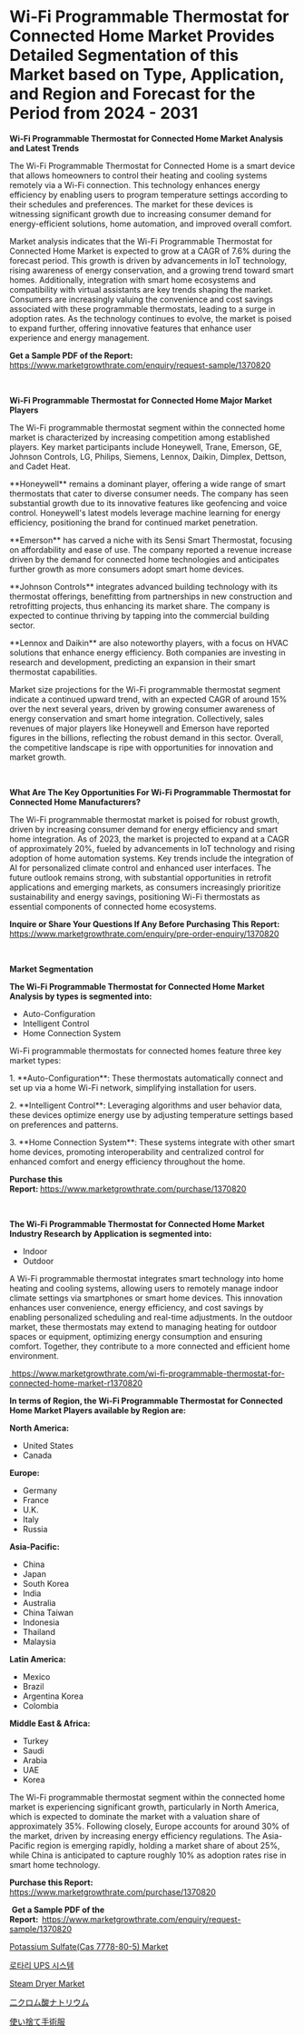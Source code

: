 <p><h1>Wi-Fi Programmable Thermostat for Connected Home Market Provides Detailed Segmentation of this Market based on Type, Application, and Region and Forecast for the Period from 2024 - 2031</h1></p><p><strong>Wi-Fi Programmable Thermostat for Connected Home Market Analysis and Latest Trends</strong></p>
<p><p>The Wi-Fi Programmable Thermostat for Connected Home is a smart device that allows homeowners to control their heating and cooling systems remotely via a Wi-Fi connection. This technology enhances energy efficiency by enabling users to program temperature settings according to their schedules and preferences. The market for these devices is witnessing significant growth due to increasing consumer demand for energy-efficient solutions, home automation, and improved overall comfort.</p><p>Market analysis indicates that the Wi-Fi Programmable Thermostat for Connected Home Market is expected to grow at a CAGR of 7.6% during the forecast period. This growth is driven by advancements in IoT technology, rising awareness of energy conservation, and a growing trend toward smart homes. Additionally, integration with smart home ecosystems and compatibility with virtual assistants are key trends shaping the market. Consumers are increasingly valuing the convenience and cost savings associated with these programmable thermostats, leading to a surge in adoption rates. As the technology continues to evolve, the market is poised to expand further, offering innovative features that enhance user experience and energy management.</p></p>
<p><strong>Get a Sample PDF of the Report:&nbsp;</strong> <a href="https://www.marketgrowthrate.com/enquiry/request-sample/1370820">https://www.marketgrowthrate.com/enquiry/request-sample/1370820</a></p>
<p>&nbsp;</p>
<p><strong>Wi-Fi Programmable Thermostat for Connected Home Major Market Players</strong></p>
<p><p>The Wi-Fi programmable thermostat segment within the connected home market is characterized by increasing competition among established players. Key market participants include Honeywell, Trane, Emerson, GE, Johnson Controls, LG, Philips, Siemens, Lennox, Daikin, Dimplex, Dettson, and Cadet Heat.</p><p>**Honeywell** remains a dominant player, offering a wide range of smart thermostats that cater to diverse consumer needs. The company has seen substantial growth due to its innovative features like geofencing and voice control. Honeywell's latest models leverage machine learning for energy efficiency, positioning the brand for continued market penetration.</p><p>**Emerson** has carved a niche with its Sensi Smart Thermostat, focusing on affordability and ease of use. The company reported a revenue increase driven by the demand for connected home technologies and anticipates further growth as more consumers adopt smart home devices.</p><p>**Johnson Controls** integrates advanced building technology with its thermostat offerings, benefitting from partnerships in new construction and retrofitting projects, thus enhancing its market share. The company is expected to continue thriving by tapping into the commercial building sector.</p><p>**Lennox and Daikin** are also noteworthy players, with a focus on HVAC solutions that enhance energy efficiency. Both companies are investing in research and development, predicting an expansion in their smart thermostat capabilities.</p><p>Market size projections for the Wi-Fi programmable thermostat segment indicate a continued upward trend, with an expected CAGR of around 15% over the next several years, driven by growing consumer awareness of energy conservation and smart home integration. Collectively, sales revenues of major players like Honeywell and Emerson have reported figures in the billions, reflecting the robust demand in this sector. Overall, the competitive landscape is ripe with opportunities for innovation and market growth.</p></p>
<p>&nbsp;</p>
<p><strong>What Are The Key Opportunities For Wi-Fi Programmable Thermostat for Connected Home Manufacturers?</strong></p>
<p><p>The Wi-Fi programmable thermostat market is poised for robust growth, driven by increasing consumer demand for energy efficiency and smart home integration. As of 2023, the market is projected to expand at a CAGR of approximately 20%, fueled by advancements in IoT technology and rising adoption of home automation systems. Key trends include the integration of AI for personalized climate control and enhanced user interfaces. The future outlook remains strong, with substantial opportunities in retrofit applications and emerging markets, as consumers increasingly prioritize sustainability and energy savings, positioning Wi-Fi thermostats as essential components of connected home ecosystems.</p></p>
<p><strong>Inquire or Share Your Questions If Any Before Purchasing This Report:</strong> <a href="https://www.marketgrowthrate.com/enquiry/pre-order-enquiry/1370820">https://www.marketgrowthrate.com/enquiry/pre-order-enquiry/1370820</a></p>
<p>&nbsp;</p>
<p><strong>Market Segmentation</strong></p>
<p><strong>The Wi-Fi Programmable Thermostat for Connected Home Market Analysis by types is segmented into:</strong></p>
<p><ul><li>Auto-Configuration</li><li>Intelligent Control</li><li>Home Connection System</li></ul></p>
<p><p>Wi-Fi programmable thermostats for connected homes feature three key market types: </p><p>1. **Auto-Configuration**: These thermostats automatically connect and set up via a home Wi-Fi network, simplifying installation for users. </p><p>2. **Intelligent Control**: Leveraging algorithms and user behavior data, these devices optimize energy use by adjusting temperature settings based on preferences and patterns. </p><p>3. **Home Connection System**: These systems integrate with other smart home devices, promoting interoperability and centralized control for enhanced comfort and energy efficiency throughout the home.</p></p>
<p><strong>Purchase this Report:&nbsp;</strong><a href="https://www.marketgrowthrate.com/purchase/1370820">https://www.marketgrowthrate.com/purchase/1370820</a></p>
<p>&nbsp;</p>
<p><strong>The Wi-Fi Programmable Thermostat for Connected Home Market Industry Research by Application is segmented into:</strong></p>
<p><ul><li>Indoor</li><li>Outdoor</li></ul></p>
<p><p>A Wi-Fi programmable thermostat integrates smart technology into home heating and cooling systems, allowing users to remotely manage indoor climate settings via smartphones or smart home devices. This innovation enhances user convenience, energy efficiency, and cost savings by enabling personalized scheduling and real-time adjustments. In the outdoor market, these thermostats may extend to managing heating for outdoor spaces or equipment, optimizing energy consumption and ensuring comfort. Together, they contribute to a more connected and efficient home environment.</p></p>
<p><a href="https://www.marketgrowthrate.com/wi-fi-programmable-thermostat-for-connected-home-market-r1370820">&nbsp;https://www.marketgrowthrate.com/wi-fi-programmable-thermostat-for-connected-home-market-r1370820</a></p>
<p><strong>In terms of Region, the Wi-Fi Programmable Thermostat for Connected Home Market Players available by Region are:</strong></p>
<p>
    <p> <strong> North America: </strong>
        <ul>
            <li>United States</li>
            <li>Canada</li>
        </ul>
        </p> 
    <p> <strong> Europe: </strong>
        <ul>
            <li>Germany</li>
            <li>France</li>
            <li>U.K.</li>
            <li>Italy</li>
            <li>Russia</li>
        </ul>
        </p> 
    <p> <strong> Asia-Pacific: </strong>
        <ul>
            <li>China</li>
            <li>Japan</li>
            <li>South Korea</li>
            <li>India</li>
            <li>Australia</li>
            <li>China Taiwan</li>
            <li>Indonesia</li>
            <li>Thailand</li>
            <li>Malaysia</li>
        </ul>
        </p> 
    <p> <strong> Latin America: </strong>
        <ul>
            <li>Mexico</li>
            <li>Brazil</li>
            <li>Argentina Korea</li>
            <li>Colombia</li>
        </ul>
        </p> 
    <p> <strong> Middle East & Africa: </strong>
        <ul>
            <li>Turkey</li>
            <li>Saudi</li>
            <li>Arabia</li>
            <li>UAE</li>
            <li>Korea</li>
        </ul>
    </p>
    </p>
<p><p>The Wi-Fi programmable thermostat segment within the connected home market is experiencing significant growth, particularly in North America, which is expected to dominate the market with a valuation share of approximately 35%. Following closely, Europe accounts for around 30% of the market, driven by increasing energy efficiency regulations. The Asia-Pacific region is emerging rapidly, holding a market share of about 25%, while China is anticipated to capture roughly 10% as adoption rates rise in smart home technology.</p></p>
<p><strong>Purchase this Report: </strong><a href="https://www.marketgrowthrate.com/purchase/1370820">https://www.marketgrowthrate.com/purchase/1370820</a></p>
<p>&nbsp;<strong>Get a Sample PDF of the Report:&nbsp;&nbsp;</strong><a href="https://www.marketgrowthrate.com/enquiry/request-sample/1370820">https://www.marketgrowthrate.com/enquiry/request-sample/1370820</a></p>
<p><strong></strong></p>
<p><p><a href="https://issuu.com/reportprime-2/docs/potassium-sulfatecas-7778-80-5-mark_102e747c49b326">Potassium Sulfate(Cas 7778-80-5) Market</a></p><p><a href="https://github.com/sougarounis/Market-Research-Report-List-6/blob/main/749610514100.md">로타리 UPS 시스템</a></p><p><a href="https://www.linkedin.com/pulse/market-forecasting-change-global-steam-dryer-dynamics-hxzcf">Steam Dryer Market</a></p><p><a href="https://medium.com/@chsaltz8s05/%E3%82%B0%E3%83%AD%E3%83%BC%E3%83%90%E3%83%AB%E4%BA%9C%E9%89%9B%E3%83%93%E3%82%AF%E3%83%AD%E3%83%A1%E3%83%BC%E3%83%88%E5%B8%82%E5%A0%B4-%E8%A3%BD%E5%93%81%E3%82%BF%E3%82%A4%E3%83%97%E5%88%A5-%E7%94%A8%E9%80%94%E5%88%A5-%E5%9C%B0%E5%9F%9F%E5%88%A5-%E3%81%8A%E3%82%88%E3%81%B3%E4%BC%81%E6%A5%AD%E5%88%A5-%E6%A5%AD%E7%95%8C%E3%82%BB%E3%82%B0%E3%83%A1%E3%83%B3%E3%83%88%E3%81%AE%E5%B1%95%E6%9C%9B-%E5%B8%82%E5%A0%B4%E8%A9%95%E4%BE%A1-%E7%AB%B6%E4%BA%89%E3%82%B7%E3%83%8A%E3%83%AA%E3%82%AA-%E3%83%88%E3%83%AC%E3%83%B3%E3%83%89-%E4%BA%88%E6%B8%AC-2024%E5%B9%B4-2031%E5%B9%B4-ada3f2a01d6e?postPublishedType=repub">二クロム酸ナトリウム</a></p><p><a href="https://medium.com/@chsaltz8s05/%E3%82%B0%E3%83%AD%E3%83%BC%E3%83%90%E3%83%AB%E4%BD%BF%E3%81%84%E6%8D%A8%E3%81%A6%E5%A4%96%E7%A7%91%E8%A1%A3%E5%B8%82%E5%A0%B4%E3%81%AB%E3%81%8A%E3%81%91%E3%82%8B%E6%96%B0%E3%81%9F%E3%81%AA%E6%A9%9F%E4%BC%9A%E3%81%A8%E8%AA%B2%E9%A1%8C-2024%E5%B9%B4-2031%E5%B9%B4-ae3f870a0e34?postPublishedType=repub">使い捨て手術服</a></p></p>